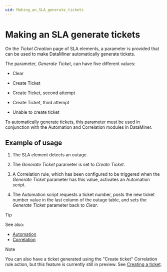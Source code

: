 ```yaml
---
uid: Making_an_SLA_generate_tickets
---
```


# Making an SLA generate tickets

On the *Ticket Creation* page of SLA elements, a parameter is provided that can be used to make DataMiner automatically generate tickets.

The parameter, *Generate Ticket*, can have five different values:

- Clear

- Create Ticket

- Create Ticket, second attempt

- Create Ticket, third attempt

- Unable to create ticket

To automatically generate tickets, this parameter must be used in conjunction with the Automation and Correlation modules in DataMiner.

## Example of usage

1. The SLA element detects an outage.

1. The *Generate Ticket* parameter is set to *Create Ticket*.

1. A Correlation rule, which has been configured to be triggered when the *Generate Ticket* parameter has this value, activates an Automation script.

1. The Automation script requests a ticket number, posts the new ticket number value in the last column of the outage table, and sets the *Generate Ticket* parameter back to *Clear*.

> [!TIP]
> See also:
>
> - [Automation](xref:automation)
> - [Correlation](xref:About_DMS_Correlation)

> [!NOTE]
> You can also have a ticket generated using the "Create ticket" Correlation rule action, but this feature is currently still in preview. See [Creating a ticket](xref:Creating_a_ticket).
